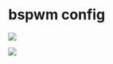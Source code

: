 # bspwm config

<img src="https://github.com/ayxkaddd/dotfiles/blob/main/06-February-23-125322.png?raw=true"></img>

<img src="https://github.com/ayxkaddd/dotfiles/blob/main/08-February-23-003648.png?raw=true"></img>

<!-- 123123test -->
